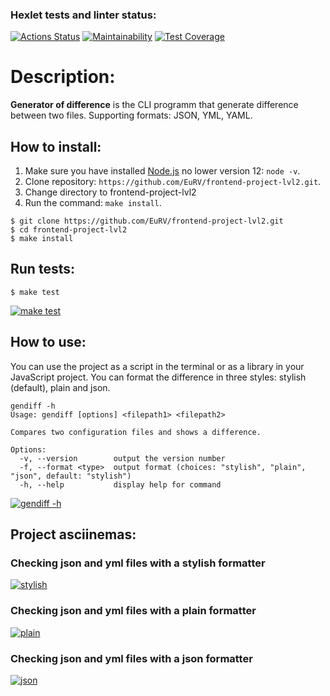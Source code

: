 ### Hexlet tests and linter status:
[![Actions Status](https://github.com/EuRV/frontend-project-lvl2/workflows/hexlet-check/badge.svg)](https://github.com/EuRV/frontend-project-lvl2/actions)
[![Maintainability](https://api.codeclimate.com/v1/badges/ab5f7f368da1c73b7c22/maintainability)](https://codeclimate.com/github/EuRV/frontend-project-lvl2/maintainability)
[![Test Coverage](https://api.codeclimate.com/v1/badges/ab5f7f368da1c73b7c22/test_coverage)](https://codeclimate.com/github/EuRV/frontend-project-lvl2/test_coverage)

# Description: 
**Generator of difference** is the CLI programm that generate difference between two files. Supporting formats: JSON, YML, YAML.

## How to install:
1. Make sure you have installed [Node.js](https://nodejs.org/en/) no lower version 12: ```node -v```.
2. Clone repository: ```https://github.com/EuRV/frontend-project-lvl2.git```.
3. Change directory to frontend-project-lvl2
4. Run the command: ```make install```.

```shell
$ git clone https://github.com/EuRV/frontend-project-lvl2.git
$ cd frontend-project-lvl2
$ make install
```

## Run tests:
```shell
$ make test
```
[![make test](https://asciinema.org/a/irpNvTR7JAlhEO3iJ9zbuejoY.svg)](https://asciinema.org/a/irpNvTR7JAlhEO3iJ9zbuejoY)

## How to use:
You can use the project as a script in the terminal or as a library in your JavaScript project. You can format the difference in three styles: stylish (default), plain and json.
```shell
gendiff -h
Usage: gendiff [options] <filepath1> <filepath2>

Compares two configuration files and shows a difference.

Options:
  -v, --version        output the version number
  -f, --format <type>  output format (choices: "stylish", "plain", "json", default: "stylish")
  -h, --help           display help for command
```
[![gendiff -h](https://asciinema.org/a/LwDqVmuliAR6ebT6Sk8nA1gVs.svg)](https://asciinema.org/a/LwDqVmuliAR6ebT6Sk8nA1gVs)

## Project asciinemas:
### Checking json and yml files with a stylish formatter
[![stylish](https://asciinema.org/a/TY0ZfDkfgAARqpMd7zk8MTNqT.svg)](https://asciinema.org/a/TY0ZfDkfgAARqpMd7zk8MTNqT)
### Checking json and yml files with a plain formatter
[![plain](https://asciinema.org/a/573LyBHEXujnIg4w3pIIHn9EB.svg)](https://asciinema.org/a/573LyBHEXujnIg4w3pIIHn9EB)

### Checking json and yml files with a json formatter
[![json](https://asciinema.org/a/iIzKsYbdFD9HXbpcbBOFLjCo7.svg)](https://asciinema.org/a/iIzKsYbdFD9HXbpcbBOFLjCo7)